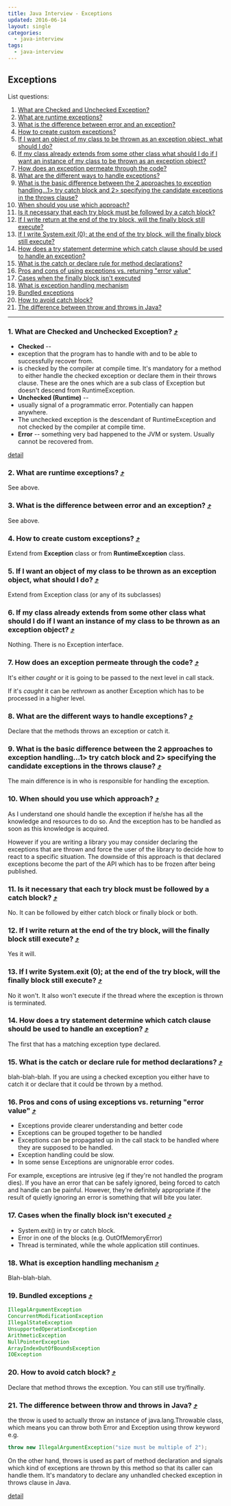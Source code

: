 ```yaml
---
title: Java Interview - Exceptions
updated: 2016-06-14
layout: single
categories:
  - java-interview
tags:
  - java-interview
---
```

Exceptions
---

List questions:

1. [What are Checked and Unchecked Exception?](#what-are-checked-and-unchecked-exception-10548exceptions)
1. [What are runtime exceptions?](#what-are-runtime-exceptions-10548exceptions)
1. [What is the difference between error and an exception?](#what-is-the-difference-between-error-and-an-exception-10548exceptions)
1. [How to create custom exceptions?](#how-to-create-custom-exceptions-10548exceptions)
1. [If I want an object of my class to be thrown as an exception object, what should I do?](#if-i-want-an-object-of-my-class-to-be-thrown-as-an-exception-object-what-should-i-do-10548exceptions)
1. [If my class already extends from some other class what should I do if I want an instance of my class to be thrown as an exception object?](#if-my-class-already-extends-from-some-other-class-what-should-i-do-if-i-want-an-instance-of-my-class-to-be-thrown-as-an-exception-object-10548exceptions)
1. [How does an exception permeate through the code?](#how-does-an-exception-permeate-through-the-code-10548exceptions)
1. [What are the different ways to handle exceptions?](#what-are-the-different-ways-to-handle-exceptions-10548exceptions)
1. [What is the basic difference between the 2 approaches to exception handling...1> try catch block and 2> specifying the candidate exceptions in the throws clause?](#what-is-the-basic-difference-between-the-2-approaches-to-exception-handling1-try-catch-block-and-2-specifying-the-candidate-exceptions-in-the-throws-clause-10548exceptions)
1. [When should you use which approach?](#when-should-you-use-which-approach-10548exceptions)
1. [Is it necessary that each try block must be followed by a catch block?](#is-it-necessary-that-each-try-block-must-be-followed-by-a-catch-block-10548exceptions)
1. [If I write return at the end of the try block, will the finally block still execute?](#if-i-write-return-at-the-end-of-the-try-block-will-the-finally-block-still-execute-10548exceptions)
1. [If I write System.exit (0); at the end of the try block, will the finally block still execute?](#if-i-write-systemexit-0-at-the-end-of-the-try-block-will-the-finally-block-still-execute-10548exceptions)
1. [How does a try statement determine which catch clause should be used to handle an exception?](#how-does-a-try-statement-determine-which-catch-clause-should-be-used-to-handle-an-exception-10548exceptions)
1. [What is the catch or declare rule for method declarations?](#what-is-the-catch-or-declare-rule-for-method-declarations-10548exceptions)
1. [Pros and cons of using exceptions vs. returning "error value"](#pros-and-cons-of-using-exceptions-vs-returning-error-value-10548exceptions)
1. [Cases when the finally block isn't executed](#cases-when-the-finally-block-isnt-executed-10548exceptions)
1. [What is exception handling mechanism](#what-is-exception-handling-mechanism-10548exceptions)
1. [Bundled exceptions](#bundled-exceptions-10548exceptions)
1. [How to avoid catch block?](#how-to-avoid-catch-block-10548exceptions)
1. [The difference between throw and throws in Java?](#the-difference-between-throw-and-throws-in-java-10548exceptions)

---

### 1. What are Checked and Unchecked Exception? [&#10548;](#exceptions)

* **Checked** --
* exception that the program has to handle with and to be able to successfully recover from.
* is checked by the compiler at compile time. It's mandatory for a method to either handle the checked exception or declare them in their throws clause. These are the ones which are a sub class of Exception but doesn't descend from RuntimeException.
* **Unchecked (Runtime)** --
* usually signal of a programmatic error. Potentially can happen anywhere.
* The unchecked exception is the descendant of RuntimeException and not checked by the compiler at compile time.
* **Error** -- something very bad happened to the JVM or system. Usually cannot be recovered from.

[detail](http://java67.blogspot.sg/2012/12/difference-between-runtimeexception-and-checked-exception.html)

### 2. What are runtime exceptions? [&#10548;](#exceptions)

See above.

### 3. What is the difference between error and an exception? [&#10548;](#exceptions)

See above.

### 4. How to create custom exceptions? [&#10548;](#exceptions)

Extend from **Exception** class or from **RuntimeException** class.

### 5. If I want an object of my class to be thrown as an exception object, what should I do? [&#10548;](#exceptions)

Extend from Exception class (or any of its subclasses)

### 6. If my class already extends from some other class what should I do if I want an instance of my class to be thrown as an exception object? [&#10548;](#exceptions)

Nothing. There is no Exception interface.

### 7. How does an exception permeate through the code? [&#10548;](#exceptions)

It's either *caught* or it is going to be passed to the next level in call stack.

If it's *caught* it can be *rethrown* as another Exception which has to be processed in a higher level.

### 8. What are the different ways to handle exceptions? [&#10548;](#exceptions)

Declare that the methods throws an exception or catch it.

### 9. What is the basic difference between the 2 approaches to exception handling...1> try catch block and 2> specifying the candidate exceptions in the throws clause? [&#10548;](#exceptions)

The main difference is in who is responsible for handling the exception.

### 10. When should you use which approach? [&#10548;](#exceptions)

As I understand one should handle the exception if he/she has all the knowledge and resources to do so. And the exception has to be handled as soon as this knowledge is acquired.

However if you are writing a library you may consider declaring the exceptions that are thrown and force the user of the library to decide how to react to a specific situation. The downside of this approach is that declared exceptions become the part of the API which has to be frozen after being published.

### 11. Is it necessary that each try block must be followed by a catch block? [&#10548;](#exceptions)

No. It can be followed by either catch block or finally block or both.

### 12. If I write return at the end of the try block, will the finally block still execute? [&#10548;](#exceptions)

Yes it will.

### 13. If I write System.exit (0); at the end of the try block, will the finally block still execute? [&#10548;](#exceptions)

No it won't. It also won't execute if the thread where the exception is thrown is terminated.

### 14. How does a try statement determine which catch clause should be used to handle an exception? [&#10548;](#exceptions)

The first that has a matching exception type declared.

### 15. What is the catch or declare rule for method declarations? [&#10548;](#exceptions)

blah-blah-blah. If you are using a checked exception you either have to catch it or declare that it could be thrown by a method.

### 16. Pros and cons of using exceptions vs. returning "error value" [&#10548;](#exceptions)

* Exceptions provide clearer understanding and better code
* Exceptions can be grouped together to be handled
* Exceptions can be propagated up in the call stack to be handled where they are supposed to be handled.
* Exception handling could be slow.
* In some sense Exceptions are unignorable error codes.

For example, exceptions are intrusive (eg if they're not handled the program dies).  If you have an error that can be safely ignored, being forced to catch and handle can be painful. However, they're definitely appropriate if the result of quietly ignoring an error is something that will bite you later.

### 17. Cases when the finally block isn't executed [&#10548;](#exceptions)

* System.exit() in try or catch block.
* Error in one of the blocks (e.g. OutOfMemoryError)
* Thread is terminated, while the whole application still continues.

### 18. What is exception handling mechanism [&#10548;](#exceptions)

Blah-blah-blah.

### 19. Bundled exceptions [&#10548;](#exceptions)

```java
IllegalArgumentException
ConcurrentModificationException
IllegalStateException
UnsupportedOperationException
ArithmeticException
NullPointerException
ArrayIndexOutOfBoundsException
IOException
```

### 20. How to avoid catch block? [&#10548;](#exceptions)

Declare that method throws the exception. You can still use try/finally.

### 21. The difference between throw and throws in Java? [&#10548;](#exceptions)

the throw is used to actually throw an instance of java.lang.Throwable class, which means you can throw both Error and Exception using throw keyword e.g.

```java
throw new IllegalArgumentException("size must be multiple of 2");
```

On the other hand, throws is used as part of method declaration and signals which kind of exceptions are thrown by this method so that its caller can handle them. It's mandatory to declare any unhandled checked exception in throws clause in Java.

[detail](http://javarevisited.blogspot.sg/2012/02/difference-between-throw-and-throws-in.html)
